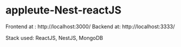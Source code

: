 # appleute-Nest-reactJS

Frontend at : http://localhost:3000/
Backend at: http://localhost:3333/

Stack used:
ReactJS, NestJS, MongoDB
